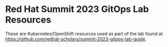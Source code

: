 # Red Hat Summit 2023 GitOps Lab Resources

These are Kubernetes/OpenShift resources used as part of the lab found at https://github.com/redhat-scholars/summit-2023-gitops-lab-guide.
